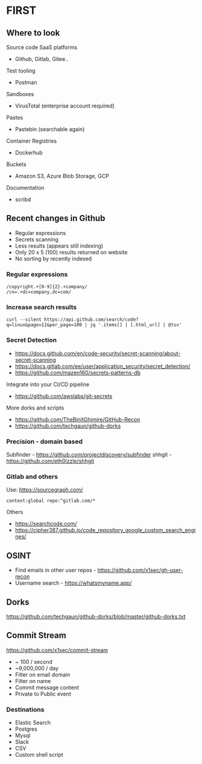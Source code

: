 # FIRST
## Where to look
Source code SaaS platforms
- Github, Gitlab, Gitee..

Test tooling
- Postman

Sandboxes
- VirusTotal (enterprise account required)

Pastes
- Pastebin (searchable again)

Container Registries
- Dockerhub

Buckets
- Amazon S3, Azure Blob Storage, GCP

Documentation
- scribd

## Recent changes in Github
- Regular expressions
- Secrets scanning
- Less results (appears still indexing)
- Only 20 x 5 (100) results returned on website
- No sorting by recently indexed

### Regular expressions
```
/copyright.+[0-9]{2}.+company/
/cn=.+dc=company,dc=com/
```

### Increase search results
```
curl --silent https://api.github.com/search/code?q=linux&page=11&per_page=100 | jq '.items[] | [.html_url] | @tsv'
```
### Secret Detection
- https://docs.github.com/en/code-security/secret-scanning/about-secret-scanning
- https://docs.gitlab.com/ee/user/application_security/secret_detection/
- https://github.com/mazen160/secrets-patterns-db

Integrate into your CI/CD pipeline​

- https://github.com/awslabs/git-secrets

More dorks and scripts

- https://github.com/TheBinitGhimire/GitHub-Recon
- https://github.com/techgaun/github-dorks

### Precision - domain based
Subfinder - https://github.com/projectdiscovery/subfinder
shhgit - https://github.com/eth0izzle/shhgit

### Gitlab and others 
Use: https://sourcegraph.com/
```
context:global repo:^gitlab.com/*
```
Others
- https://searchcode.com/
- https://cipher387.github.io/code_repository_google_custom_search_engines/

## OSINT
- Find emails in other user repos - https://github.com/x1sec/gh-user-recon
- Username search - https://whatsmyname.app/


## Dorks
https://github.com/techgaun/github-dorks/blob/master/github-dorks.txt


## Commit Stream
https://github.com/x1sec/commit-stream

- ~ 100 / second
- ~9,000,000 / day
- Filter on email domain
- Filter on name
- Commit message content
- Private to Public event

### Destinations
- Elastic Search
- Postgres
- Mysql
- Slack
- CSV
- Custom shell script



